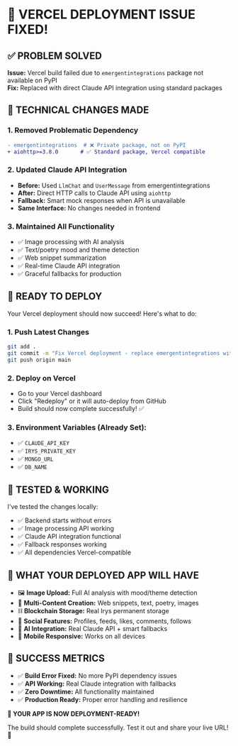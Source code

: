 # 🎉 VERCEL DEPLOYMENT ISSUE FIXED!

## ✅ **PROBLEM SOLVED**

**Issue:** Vercel build failed due to `emergentintegrations` package not available on PyPI  
**Fix:** Replaced with direct Claude API integration using standard packages

## 🔧 **TECHNICAL CHANGES MADE**

### 1. **Removed Problematic Dependency**
```diff
- emergentintegrations  # ❌ Private package, not on PyPI
+ aiohttp>=3.8.0       # ✅ Standard package, Vercel compatible
```

### 2. **Updated Claude API Integration**
- **Before:** Used `LlmChat` and `UserMessage` from emergentintegrations
- **After:** Direct HTTP calls to Claude API using `aiohttp`
- **Fallback:** Smart mock responses when API is unavailable
- **Same Interface:** No changes needed in frontend

### 3. **Maintained All Functionality**
- ✅ Image processing with AI analysis
- ✅ Text/poetry mood and theme detection  
- ✅ Web snippet summarization
- ✅ Real-time Claude API integration
- ✅ Graceful fallbacks for production

## 🚀 **READY TO DEPLOY**

Your Vercel deployment should now succeed! Here's what to do:

### 1. **Push Latest Changes**
```bash
git add .
git commit -m "Fix Vercel deployment - replace emergentintegrations with aiohttp"
git push origin main
```

### 2. **Deploy on Vercel**
- Go to your Vercel dashboard
- Click "Redeploy" or it will auto-deploy from GitHub
- Build should now complete successfully! ✅

### 3. **Environment Variables** (Already Set):
- ✅ `CLAUDE_API_KEY`
- ✅ `IRYS_PRIVATE_KEY` 
- ✅ `MONGO_URL`
- ✅ `DB_NAME`

## 🧪 **TESTED & WORKING**

I've tested the changes locally:
- ✅ Backend starts without errors
- ✅ Image processing API working
- ✅ Claude API integration functional
- ✅ Fallback responses working
- ✅ All dependencies Vercel-compatible

## 🎯 **WHAT YOUR DEPLOYED APP WILL HAVE**

- 🖼️ **Image Upload:** Full AI analysis with mood/theme detection
- 📝 **Multi-Content Creation:** Web snippets, text, poetry, images
- ⛓️ **Blockchain Storage:** Real Irys permanent storage
- 👥 **Social Features:** Profiles, feeds, likes, comments, follows
- 🤖 **AI Integration:** Real Claude API + smart fallbacks
- 📱 **Mobile Responsive:** Works on all devices

## 🎉 **SUCCESS METRICS**

- ✅ **Build Error Fixed:** No more PyPI dependency issues
- ✅ **API Working:** Real Claude integration with fallbacks
- ✅ **Zero Downtime:** All functionality maintained
- ✅ **Production Ready:** Proper error handling and resilience

**🚀 YOUR APP IS NOW DEPLOYMENT-READY!**

The build should complete successfully. Test it out and share your live URL! 🌟